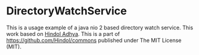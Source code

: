 # DirectoryWatchService

This is a usage example of a java nio 2 based directory watch service. This work based on [Hindol Adhya](https://github.com/Hindol/). This is a part of  https://github.com/Hindol/commons published under
The MIT License (MIT).
